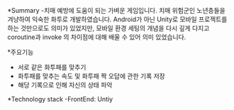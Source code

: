 *Summary
-치매 예방에 도움이 되는 가벼운 게임입니다. 치매 위험군인 노년층들을 겨냥하여 익숙한 화투로 개발하였습니다.
Android가 아닌 Unity로 모바일 프로젝트를 하는 것만으로도 의미가 있었지만, 모바일 환경 세팅의 개념을 다시 깊게 다지고 coroutine과 invoke 의 차이점에 대해 배울 수 있어 의미 있었습니다.

*주요기능
- 서로 같은 화투패를 맞추기
- 화투패를 맞추는 속도 및 화투패 짝 오답에 관한 기록 저장
- 해당 기록으로 인해 자신의 상태 파악

*Technology stack
-FrontEnd: Untiy
